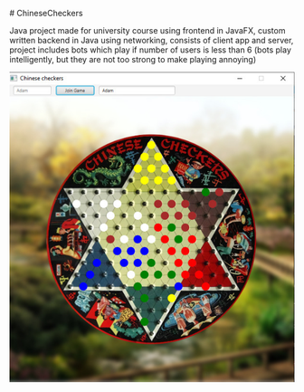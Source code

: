 <p align="justify">
# ChineseCheckers

Java project made for university course using frontend in JavaFX, custom written backend in Java using networking, consists of client app and server, project includes bots which play if number of users is less than 6 (bots play intelligently, but they are not too strong to make playing annoying)

![alt text](https://github.com/AdamJochna/ChineseCheckers/blob/master/gui_look.jpg)
</p>
